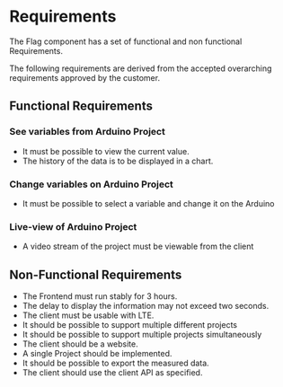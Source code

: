 # Requirements

The Flag component has a set of functional and non functional Requirements.

The following requirements are derived from the accepted overarching requirements approved by the customer. 

## Functional Requirements

### See variables from Arduino Project

* It must be possible to view the current value.
* The history of the data is to be displayed in a chart.

### Change variables on Arduino Project

* It must be possible to select a variable and change it on the Arduino

### Live-view of Arduino Project

* A video stream of the project must be viewable from the client

## Non-Functional Requirements

* The Frontend must run stably for 3 hours.
* The delay to display the information may not exceed two seconds.
* The client must be usable with LTE.
* It should be possible to support multiple different projects
* It should be possible to support multiple projects simultaneously 
* The client should be a website.
* A single Project should be implemented.
* It should be possible to export the measured data.
* The client should use the client API as specified.

